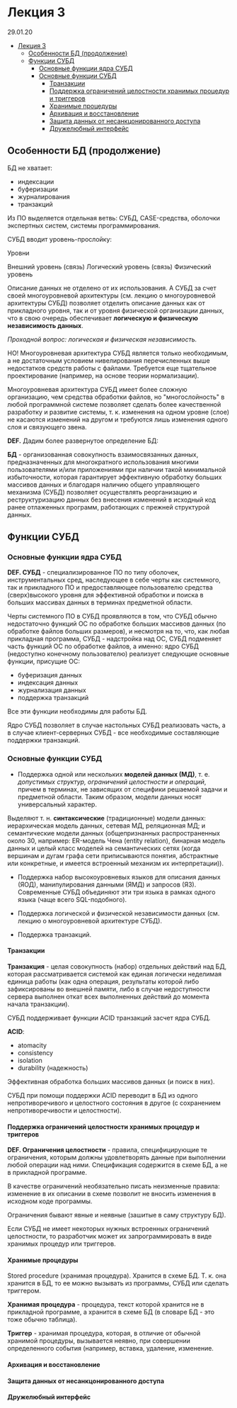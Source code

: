 # Лекция 3

29.01.20

- [Лекция 3](#Лекция-3)
  - [Особенности БД (продолжение)](#Особенности-БД-продолжение)
  - [Функции СУБД](#Функции-СУБД)
    - [Основные функции ядра СУБД](#Основные-функции-ядра-СУБД)
    - [Основные функции СУБД](#Основные-функции-СУБД)
      - [Транзакции](#Транзакции)
      - [Поддержка ограничений целостности хранимых процедур и триггеров](#Поддержка-ограничений-целостности-хранимых-процедур-и-триггеров)
      - [Хранимые процедуры](#Хранимые-процедуры)
      - [Архивация и восстановление](#Архивация-и-восстановление)
      - [Защита данных от несанкцонированного доступа](#Защита-данных-от-несанкцонированного-доступа)
      - [Дружелюбный интерфейс](#Дружелюбный-интерфейс)

## Особенности БД (продолжение)

БД не хватает:

- индексации
- буферизации
- журналирования
- транзакций

Из ПО выделяется отдельная ветвь: СУБД, CASE-средства, оболочки экспертных систем, системы программирования.

СУБД вводит уровень-прослойку:

Уровни

Внешний уровень
(связь)
Логический уровень
(связь)
Физический уровень

Описание данных не отделено от их использования. А СУБД за счет своей многоуровневой архитектуры (см. лекцию о многоуровневой архитектуры СУБД) позволяет отделить описание данных как от прикладного уровня, так и от уровня физической организации данных, что в свою очередь обеспечивает __логическую и физическую независимость данных__.

_Проходной вопрос: логическая и физическая независимость._

НО! Многоуровневая архитектура СУБД является только необходимым, а не достаточным условием нивелирования перечисленных выше недостатков средств работы с файлами. Требуется еще тщательное проектирование (например, на основе теории нормализации).

Многоуровневая архитектура СУБД имеет более сложную организацию, чем средства обработки файлов, но "многослойность" в любой программной системе позволяет сделать более качественной разработку и развитие системы, т. к. изменения на одном уровне (слое) не касаются изменений на другом и требуются лишь изменения одного слоя и связующего звена.

__DEF.__ Дадим более развернутое определение БД:

__БД__ - организованная совокупность взаимосвязанных данных, предназначенных для многократного использования многими пользователями и/или приложениями при наличии такой минимальной избыточности, которая гарантирует эффективную обработку больших массивов данных и благодаря наличию общего управляющего механизма (СУБД) позволяет осуществлять реорганизацию и реструктуризацию данных без внесения изменений в исходный код ранее отлаженных программ, работающих с прежней структурой данных.

## Функции СУБД

### Основные функции ядра СУБД

__DEF. СУБД__ - специализированное ПО по типу оболочек, инструментальных сред, наследующее в себе черты как системного, так и прикладного ПО и предоставляющее пользователю средства (сверх)высокого уровня для эффективной обработки и поиска в больших массивах данных в терминах предметной области.

Черты системного ПО в СУБД проявляются в том, что СУБД обычно недостаточно функций ОС по обработке больших массивов данных (по обработке файлов больших размеров), и несмотря на то, что, как любая прикладная программа, СУБД - надстройка над ОС, СУБД подменяет часть функций ОС по обработке файлов, а именно: ядро СУБД (недоступно конечному пользователю) реализует следующие основные функции, присущие ОС:

- буферизация данных
- индексация данных
- журнализация данных
- поддержка транзакций

Все эти функции необходимы для работы БД.

Ядро СУБД позволяет в случае настольных СУБД реализовать часть, а в случае клиент-серверных СУБД - все необходимые составляющие поддержки транзакций.

### Основные функции СУБД

- Поддержка одной или нескольких __моделей данных (МД)__, т. е. _допустимых структур, ограничений целостности и операций_, причем в терминах, не зависящих от специфики решаемой задачи и предметной области. Таким образом, модели данных носят универсальный характер.

Выделяют т. н. __синтаксические__ (традиционные) модели данных: иерархическая модель данных, сетевая МД, реляционная МД; и семантические модели данных (общепризнанных распространенных около 30, например: ER-модель Чена (entity relation), бинарная модель данных и целый класс моделей на семантических сетях (когда вершинам и дугам графа сети приписываются понятия, абстрактные или конкретные, и имеется встроенный механизм их интерпретации)).

- Поддержка набор высокоуровневых языков для описания данных (ЯОД), манипулирования данными (ЯМД) и запросов (ЯЗ). Современные СУБД объединяют эти три языка в рамках одного языка (чаще всего SQL-подобного).

- Поддержка логической и физической независимости данных (см. лекцию о многоуровневой архитектуре СУБД).

- Поддержка транзакций.

#### Транзакции

__Транзакция__ - целая совокупность (набор) отдельных действий над БД, которая рассматривается системой как единая логически неделимая единица работы (как одна операция, результаты которой либо зафиксированы во внешней памяти, либо в случае недоступности сервера выполнен откат всех выполненных действий до момента начала транзакции).

СУБД поддерживает функции ACID транзакций засчет ядра СУБД.

__ACID__:

- atomacity
- consistency
- isolation
- durability (надежность)

Эффективная обработка больших массивов данных (и поиск в них).

СУБД при помощи поддержки ACID переводит в БД из одного непротиворечивого и целостного состояния в другое (с сохранением непротиворечивости и целостности).

#### Поддержка ограничений целостности хранимых процедур и триггеров

__DEF. Ограничения целостности__ - правила, специфицирующие те ограничения, которым должны удовлетворять данные при выполнении любой операции над ними. Спецификация содержится в схеме БД, а не в прикладной программе.

В качестве ограничений необязательно писать неизменные правила: изменение в их описании в схеме позволит не вносить изменения в исходном коде программы.

Ограничения бывают явные и неявные (зашитые в саму структуру БД).

Если СУБД не имеет некоторых нужных встроенных ограничений целостности, то разработчик может их запрограммировать в виде хранимых процедур или триггеров.

#### Хранимые процедуры

Stored procedure (хранимая процедура). Хранится в схеме БД. Т. к. она хранится в БД, то ее можно вызывать из программы, СУБД или сделать триггером.

__Хранимая процедура__ - процедура, текст которой хранится не в прикладной программе, а хранится в схеме БД (в словаре БД - это тоже обычно таблица).

__Триггер__ - хранимая процедура, которая, в отличие от обычной хранимой процедуры, вызывается неявно, при совершении определенного события (например, вставка, удаление, изменение.

#### Архивация и восстановление

#### Защита данных от несанкцонированного доступа

#### Дружелюбный интерфейс

